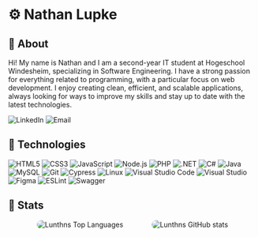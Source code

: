 # ⚙ Nathan Lupke 

## 📍 About

<p align="left">Hi! My name is Nathan and I am a second-year IT student at Hogeschool Windesheim, specializing in Software Engineering. I have a strong passion for everything related to programming, with a particular focus on web development. I enjoy creating clean, efficient, and scalable applications, always looking for ways to improve my skills and stay up to date with the latest technologies.</p
                                                                                                                                                                                                                                                                                                                                                                                                                 
<p align="left" text-decoration: none;>
  <a href="https://www.linkedin.com/in/nathanlupke" style="text-decoration: none;" target="_blank">
    <img src="https://custom-icon-badges.demolab.com/badge/LinkedIn-0A66C2?logo=linkedin-white&logoColor=fff" alt="LinkedIn">
  </a>
  <a href="mailto:nr.lupke@gmail.com" style="text-decoration: none;" target="_blank">
    <img src="https://custom-icon-badges.demolab.com/badge/Email-EA4335?logo=gmail&logoColor=fff" alt="Email">
  </a>
  
</p>

## 🔨 Technologies

![HTML5](https://img.shields.io/badge/-HTML5-333333?style=flat&logo=HTML5)
![CSS3](https://img.shields.io/badge/-CSS3-333333?style=flat&logo=CSS3&logoColor=1572B6)
![JavaScript](https://img.shields.io/badge/-JavaScript-333333?style=flat&logo=javascript)
![Node.js](https://img.shields.io/badge/-Node.js-333333?style=flat&logo=node.js)
![PHP](https://img.shields.io/badge/-PHP-333333?style=flat&logo=php)
![.NET](https://img.shields.io/badge/-NET-333333?style=flat&logo=.net)
![C#](https://img.shields.io/badge/-C%23-333333?style=flat&logo=csharp)
![Java](https://img.shields.io/badge/-Java-333333?style=flat&logo=java)
![MySQL](https://img.shields.io/badge/-MySQL-333333?style=flat&logo=mysql)
![Git](https://img.shields.io/badge/-Git-333333?style=flat&logo=git)
![Cypress](https://img.shields.io/badge/-Cypress-333333?style=flat&logo=cypress)
![Linux](https://img.shields.io/badge/-Linux-333333?style=flat&logo=linux)
![Visual Studio Code](https://img.shields.io/badge/-VS%20Code-333333?style=flat&logo=visual-studio-code&logoColor=007ACC)
![Visual Studio](https://img.shields.io/badge/-Visual%20Studio-333333?style=flat&logo=visualstudio)
![Figma](https://img.shields.io/badge/-Figma-333333?style=flat&logo=figma)
![ESLint](https://img.shields.io/badge/-ESLint-333333?style=flat&logo=eslint)
![Swagger](https://img.shields.io/badge/-Swagger-333333?style=flat&logo=swagger)

## 🚀 Stats
<div style="display: flex; align-items: center; justify-content: space-evenly; margin: 0; padding: 0; width: 100%;">
  <img alt="Lunthns Top Languages" src="https://github-readme-stats.vercel.app/api/top-langs/?username=lunthn&langs_count=8&count_private=true&layout=compact&theme=react&hide_border=true&bg_color=0D1117" style="border-radius: 10px; margin: 0; padding: 0;">
  <img alt="Lunthns GitHub stats" src="https://github-readme-stats.vercel.app/api?username=Lunthn&theme=react&show_icons=true&bg_color=0D1117&hide_title=true&text_color=FFFFFF&icon_color=FFFFFF&hide_border=true" style="border-radius: 10px; margin: 0; padding: 0;">
</div>











